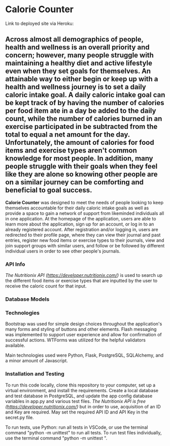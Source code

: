 # Calorie Counter

Link to deployed site via Heroku:

## Across almost all demographics of people, health and wellness is an overall priority and concern; however, many people struggle with maintaining a healthy diet and active lifestyle even when they set goals for themselves. An attainable way to either begin or keep up with a health and wellness journey is to set a daily caloric intake goal. A daily caloric intake goal can be kept track of by having the number of calories per food item ate in a day be added to the daily count, while the number of calories burned in an exercise participated in be subtracted from the total to equal a net amount for the day. Unfortunately, the amount of calories for food items and exercise types aren't common knowledge for most people. In addition, many people struggle with their goals when they feel like they are alone so knowing other people are on a similar journey can be comforting and beneficial to goal success.

**Calorie Counter** was designed to meet the needs of people looking to keep themselves accountable for their daily caloric intake goals as well as provide a space to gain a network of support from likeminded individuals all in one application. At the homepage of the application, users are able to learn more about the application, sign up for an account, or log in to an already registered account. After registration and/or logging in, users are redirected to their profile page, where they can view their journal and past entries, register new food items or exercise types to their journals, view and join support groups with similar users, and follow or be followed by different individual users in order to see other people's journals.

### API Info

*The Nutritionix API (https://developer.nutritionix.com/)* is used to search up the different food items or exercise types that are inputted by the user to receive the caloric count for that input.

### Database Models



### Technologies

Bootstrap was used for simple design choices throughout the application's many forms and styling of buttons and other elements. Flash messaging was implemented to support user experience and allow for confirmation of successful actions. WTForms was utilized for the helpful validators available.

Main technologies used were Python, Flask, PostgreSQL, SQLAlchemy, and a minor amount of Javascript.

### Installation and Testing

To run this code locally, clone this repository to your computer, set up a virtual environment, and install the requirements. Create a local database and test database in PostgreSQL, and update the app config database variables in app.py and various test files. *The Nutritionix API is free (https://developer.nutritionix.com/)* but in order to use, acquisition of an ID and Key are required. May set the required API ID and API Key in the secret.py file.

To run tests, use Python: run all tests in VSCode, or use the terminal command "python -m unittest" to run all tests. To run test files individually, use the terminal command "python -m unittest <filename>".